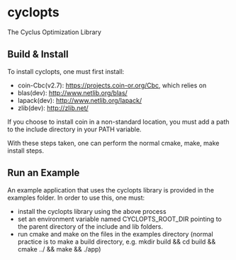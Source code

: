 cyclopts
========

The Cyclus Optimization Library

Build & Install
---------------

To install cyclopts, one must first install:
   * coin-Cbc(v2.7): https://projects.coin-or.org/Cbc, which relies on
   * blas(dev): http://www.netlib.org/blas/
   * lapack(dev): http://www.netlib.org/lapack/
   * zlib(dev): http://zlib.net/

If you choose to install coin in a non-standard location, you must
add a path to the include directory in your PATH variable.

With these steps taken, one can perform the normal cmake, make, 
make install steps.

Run an Example
--------------

An example application that uses the cyclopts library is provided in 
the examples folder. In order to use this, one must:
  * install the cyclopts library using the above process
  * set an environment variable named CYCLOPTS_ROOT_DIR pointing to 
  the parent directory of the include and lib folders.
  * run cmake and make on the files in the examples directory (normal 
  practice is to make a build directory, e.g. mkdir build && cd build 
  && cmake ../ && make && ./app)